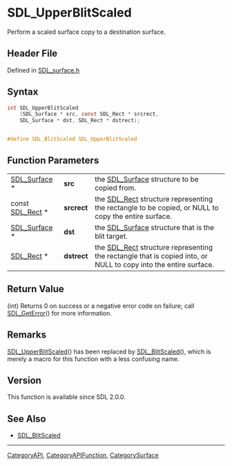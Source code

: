 # SDL_UpperBlitScaled

Perform a scaled surface copy to a destination surface.

## Header File

Defined in [SDL_surface.h](https://github.com/libsdl-org/SDL/blob/SDL2/include/SDL_surface.h)

## Syntax

```c
int SDL_UpperBlitScaled
    (SDL_Surface * src, const SDL_Rect * srcrect,
    SDL_Surface * dst, SDL_Rect * dstrect);


#define SDL_BlitScaled SDL_UpperBlitScaled
```

## Function Parameters

|                              |             |                                                                                                                             |
| ---------------------------- | ----------- | --------------------------------------------------------------------------------------------------------------------------- |
| [SDL_Surface](SDL_Surface) * | **src**     | the [SDL_Surface](SDL_Surface) structure to be copied from.                                                                 |
| const [SDL_Rect](SDL_Rect) * | **srcrect** | the [SDL_Rect](SDL_Rect) structure representing the rectangle to be copied, or NULL to copy the entire surface.             |
| [SDL_Surface](SDL_Surface) * | **dst**     | the [SDL_Surface](SDL_Surface) structure that is the blit target.                                                           |
| [SDL_Rect](SDL_Rect) *       | **dstrect** | the [SDL_Rect](SDL_Rect) structure representing the rectangle that is copied into, or NULL to copy into the entire surface. |

## Return Value

(int) Returns 0 on success or a negative error code on failure; call
[SDL_GetError](SDL_GetError)() for more information.

## Remarks

[SDL_UpperBlitScaled](SDL_UpperBlitScaled)() has been replaced by
[SDL_BlitScaled](SDL_BlitScaled)(), which is merely a macro for this
function with a less confusing name.

## Version

This function is available since SDL 2.0.0.

## See Also

- [SDL_BlitScaled](SDL_BlitScaled)

----
[CategoryAPI](CategoryAPI), [CategoryAPIFunction](CategoryAPIFunction), [CategorySurface](CategorySurface)

